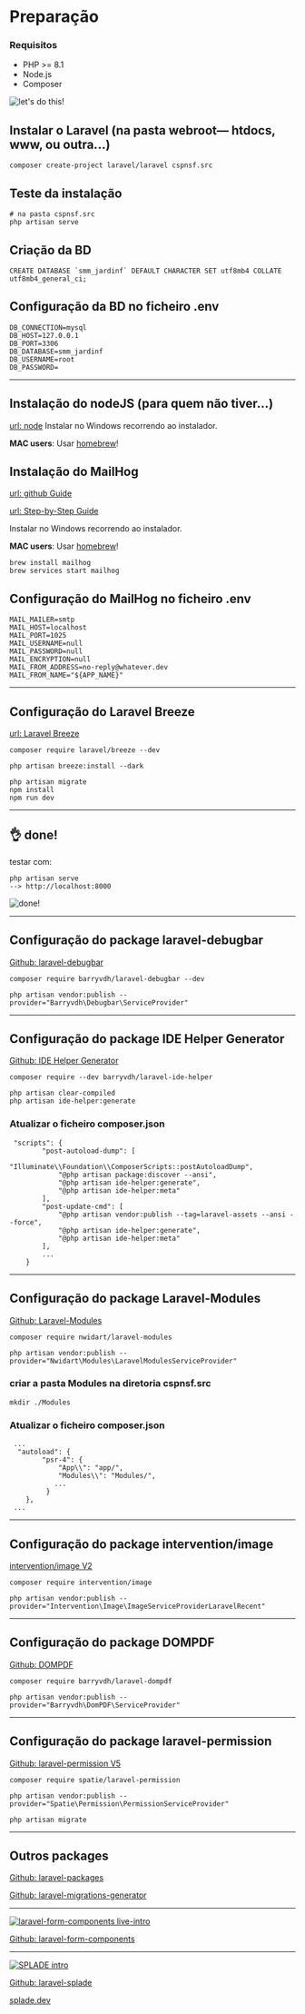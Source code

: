 # Preparação

### Requisitos

- PHP >= 8.1
- Node.js
- Composer


![let's do this!](https://www.idlememe.com/wp-content/uploads/2021/10/lets-do-this-meme-idlememe-7-300x249.jpg)


## Instalar o Laravel (na pasta webroot— htdocs, www, ou outra...)
```
composer create-project laravel/laravel cspnsf.src
```


## Teste da instalação
```
# na pasta cspnsf.src
php artisan serve
```

## Criação da BD
```
CREATE DATABASE `smm_jardinf` DEFAULT CHARACTER SET utf8mb4 COLLATE utf8mb4_general_ci;
```


## Configuração da BD no ficheiro .env
```
DB_CONNECTION=mysql
DB_HOST=127.0.0.1   
DB_PORT=3306   
DB_DATABASE=smm_jardinf  
DB_USERNAME=root 
DB_PASSWORD=  
```
---

## Instalação do nodeJS (para quem não tiver...)
[url: node](https://nodejs.org/en/download)
Instalar no Windows recorrendo ao instalador.

**MAC users**: 
Usar [homebrew](https://formulae.brew.sh/formula/node)!


## Instalação do MailHog
[url: github Guide](https://github.com/mailhog/MailHog)

[url: Step-by-Step Guide](https://kinsta.com/blog/mailhog/)

Instalar no Windows recorrendo ao instalador.

**MAC users**: 
Usar [homebrew](https://formulae.brew.sh/formula/mailhog)!

```
brew install mailhog
brew services start mailhog
```


## Configuração do MailHog no ficheiro .env
```
MAIL_MAILER=smtp
MAIL_HOST=localhost
MAIL_PORT=1025
MAIL_USERNAME=null
MAIL_PASSWORD=null
MAIL_ENCRYPTION=null
MAIL_FROM_ADDRESS=no-reply@whatever.dev
MAIL_FROM_NAME="${APP_NAME}"
```

---
## Configuração do Laravel Breeze
[url: Laravel Breeze](https://laravel.com/docs/10.x/starter-kits#laravel-breeze
)
```
composer require laravel/breeze --dev

php artisan breeze:install --dark
 
php artisan migrate
npm install
npm run dev
```
---
👌 done!
---
testar com:
```
php artisan serve
--> http://localhost:8000
```

![done!](https://encrypted-tbn0.gstatic.com/images?q=tbn:ANd9GcQlPiQ9PdN727Ae2hByapEZM9him1F92qMr231HGYBxDepKGB2Av6k9PqucTrS9FBDHtXo&usqp=CAU)

---
## Configuração do package laravel-debugbar
[Github: laravel-debugbar](https://github.com/barryvdh/laravel-debugbar)
```
composer require barryvdh/laravel-debugbar --dev

php artisan vendor:publish --provider="Barryvdh\Debugbar\ServiceProvider"

```

---
## Configuração do package IDE Helper Generator
[Github: IDE Helper Generator](https://github.com/barryvdh/laravel-ide-helper)
```
composer require --dev barryvdh/laravel-ide-helper

php artisan clear-compiled
php artisan ide-helper:generate

```

### Atualizar o ficheiro composer.json
```
 "scripts": {
        "post-autoload-dump": [
            "Illuminate\\Foundation\\ComposerScripts::postAutoloadDump",
            "@php artisan package:discover --ansi",
            "@php artisan ide-helper:generate",
            "@php artisan ide-helper:meta"
        ],
        "post-update-cmd": [
            "@php artisan vendor:publish --tag=laravel-assets --ansi --force",
            "@php artisan ide-helper:generate",
            "@php artisan ide-helper:meta"
        ],
        ...
    }
```

---
## Configuração do package Laravel-Modules
[Github: Laravel-Modules](https://github.com/nWidart/laravel-modules)
```
composer require nwidart/laravel-modules

php artisan vendor:publish --provider="Nwidart\Modules\LaravelModulesServiceProvider"
```

### criar a pasta Modules na diretoria cspnsf.src
```
mkdir ./Modules
```

### Atualizar o ficheiro composer.json
```
 ...
  "autoload": {
        "psr-4": {
            "App\\": "app/",
            "Modules\\": "Modules/",
           ...
         }
    },
 ...
```

---
## Configuração do package intervention/image
[intervention/image V2](https://image.intervention.io/v2)
```
composer require intervention/image

php artisan vendor:publish --provider="Intervention\Image\ImageServiceProviderLaravelRecent"
```

---
## Configuração do package DOMPDF
[Github: DOMPDF](https://github.com/barryvdh/laravel-dompdf)
```
composer require barryvdh/laravel-dompdf

php artisan vendor:publish --provider="Barryvdh\DomPDF\ServiceProvider"
```

---
## Configuração do package laravel-permission
[Github: laravel-permission V5](https://spatie.be/docs/laravel-permission/v5/introduction)
```
composer require spatie/laravel-permission

php artisan vendor:publish --provider="Spatie\Permission\PermissionServiceProvider"

php artisan migrate
```

---
## Outros packages
[Github: laravel-packages](https://github.com/LaravelDaily/Best-Laravel-Packages)

[Github: laravel-migrations-generator](https://github.com/kitloong/laravel-migrations-generator)

---

[![laravel-form-components live-intro](https://img.youtube.com/vi/7eNZS4U7xyM/0.jpg)](https://www.youtube.com/live/7eNZS4U7xyM?feature=share)

[Github: laravel-form-components](https://github.com/protonemedia/laravel-form-components)

---

[![SPLADE intro](https://img.youtube.com/vi/9V9BUHtvwXI/0.jpg)](https://youtu.be/9V9BUHtvwXI)

[Github: laravel-splade](https://github.com/protonemedia/laravel-splade)

[splade.dev](https://splade.dev/)
